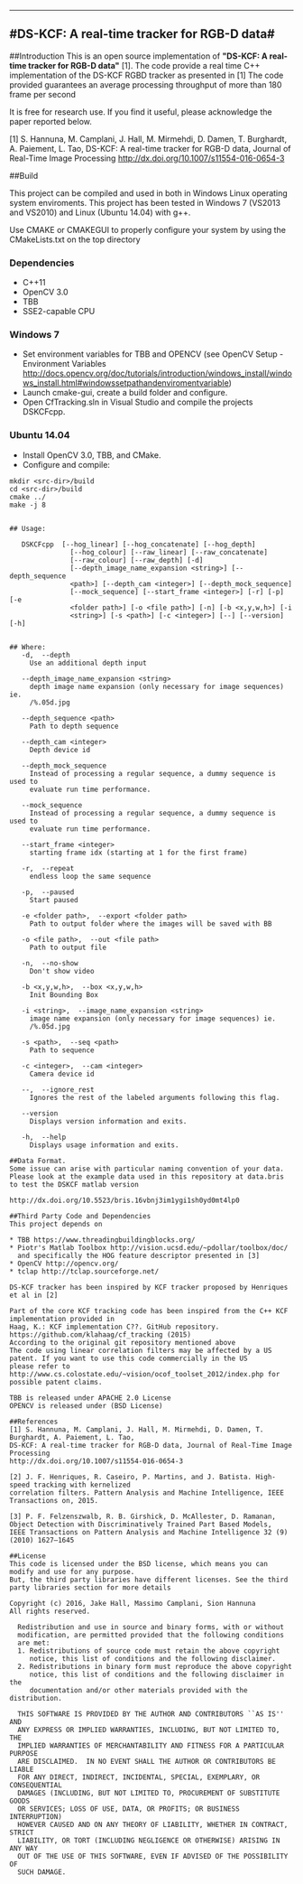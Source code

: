 -----------------------------------------------------------------
#DS-KCF: A real-time tracker for RGB-D data#
-----------------------------------------------------------------

##Introduction
This is an open source implementation of **"DS-KCF: A real-time tracker for RGB-D data"** [1]. 
The code provide a real time C++ implementation of the DS-KCF RGBD tracker as presented in [1]
The code provided guarantees an average processing throughput of more than 180 frame per second

It is free for research use. If you find it useful, please acknowledge the paper reported below. 

[1] S. Hannuna, M. Camplani, J. Hall, M. Mirmehdi, D. Damen, T. Burghardt, A. Paiement, L. Tao, 
DS-KCF: A real-time tracker for RGB-D data, Journal of Real-Time Image Processing
http://dx.doi.org/10.1007/s11554-016-0654-3


##Build

This project can be compiled and used in both in Windows Linux operating system enviroments.
This project has been tested in Windows 7 (VS2013 and VS2010) and Linux (Ubuntu 14.04) with g++.

Use CMAKE or CMAKEGUI to properly configure your system by using the  CMakeLists.txt on the top directory

### Dependencies
* C++11
* OpenCV 3.0
* TBB
* SSE2-capable CPU

### Windows 7
* Set environment variables for TBB and OPENCV (see OpenCV Setup - Environment Variables http://docs.opencv.org/doc/tutorials/introduction/windows_install/windows_install.html#windowssetpathandenviromentvariable)
* Launch cmake-gui, create a build folder and configure.
* Open CfTracking.sln in Visual Studio and compile the projects DSKCFcpp.

### Ubuntu 14.04
* Install OpenCV 3.0, TBB, and CMake.
* Configure and compile:
```
mkdir <src-dir>/build
cd <src-dir>/build
cmake ../
make -j 8


## Usage: 

   DSKCFcpp  [--hog_linear] [--hog_concatenate] [--hog_depth]
               [--hog_colour] [--raw_linear] [--raw_concatenate]
               [--raw_colour] [--raw_depth] [-d]
               [--depth_image_name_expansion <string>] [--depth_sequence
               <path>] [--depth_cam <integer>] [--depth_mock_sequence]
               [--mock_sequence] [--start_frame <integer>] [-r] [-p] [-e
               <folder path>] [-o <file path>] [-n] [-b <x,y,w,h>] [-i
               <string>] [-s <path>] [-c <integer>] [--] [--version] [-h]


## Where:
   -d,  --depth
     Use an additional depth input

   --depth_image_name_expansion <string>
     depth image name expansion (only necessary for image sequences) ie.
     /%.05d.jpg

   --depth_sequence <path>
     Path to depth sequence

   --depth_cam <integer>
     Depth device id

   --depth_mock_sequence
     Instead of processing a regular sequence, a dummy sequence is used to
     evaluate run time performance.

   --mock_sequence
     Instead of processing a regular sequence, a dummy sequence is used to
     evaluate run time performance.

   --start_frame <integer>
     starting frame idx (starting at 1 for the first frame)

   -r,  --repeat
     endless loop the same sequence

   -p,  --paused
     Start paused

   -e <folder path>,  --export <folder path>
     Path to output folder where the images will be saved with BB

   -o <file path>,  --out <file path>
     Path to output file

   -n,  --no-show
     Don't show video

   -b <x,y,w,h>,  --box <x,y,w,h>
     Init Bounding Box

   -i <string>,  --image_name_expansion <string>
     image name expansion (only necessary for image sequences) ie.
     /%.05d.jpg

   -s <path>,  --seq <path>
     Path to sequence

   -c <integer>,  --cam <integer>
     Camera device id

   --,  --ignore_rest
     Ignores the rest of the labeled arguments following this flag.

   --version
     Displays version information and exits.

   -h,  --help
     Displays usage information and exits.

##Data Format.
Some issue can arise with particular naming convention of your data. Please look at the example data used in this repository at data.bris
to test the DSKCF matlab version

http://dx.doi.org/10.5523/bris.16vbnj3im1ygi1sh0yd0mt4lp0
	 
##Third Party Code and Dependencies
This project depends on 

* TBB https://www.threadingbuildingblocks.org/
* Piotr's Matlab Toolbox http://vision.ucsd.edu/~pdollar/toolbox/doc/
  and specifically the HOG feature descriptor presented in [3]
* OpenCV http://opencv.org/
* tclap http://tclap.sourceforge.net/

DS-KCF tracker has been inspired by KCF tracker proposed by Henriques et al in [2]

Part of the core KCF tracking code has been inspired from the C++ KCF implementation provided in
Haag, K.: KCF implementation C??. GitHub repository. https://github.com/klahaag/cf_tracking (2015) 
According to the original git repository mentioned above
The code using linear correlation filters may be affected by a US patent. If you want to use this code commercially in the US 
please refer to http://www.cs.colostate.edu/~vision/ocof_toolset_2012/index.php for possible patent claims. 

TBB is released under APACHE 2.0 License
OPENCV is released under (BSD License)

##References
[1] S. Hannuna, M. Camplani, J. Hall, M. Mirmehdi, D. Damen, T. Burghardt, A. Paiement, L. Tao, 
DS-KCF: A real-time tracker for RGB-D data, Journal of Real-Time Image Processing
http://dx.doi.org/10.1007/s11554-016-0654-3

[2] J. F. Henriques, R. Caseiro, P. Martins, and J. Batista. High-speed tracking with kernelized 
correlation filters. Pattern Analysis and Machine Intelligence, IEEE Transactions on, 2015.

[3] P. F. Felzenszwalb, R. B. Girshick, D. McAllester, D. Ramanan, 
Object Detection with Discriminatively Trained Part Based Models, 
IEEE Transactions on Pattern Analysis and Machine Intelligence 32 (9) (2010) 1627–1645

##License
This code is licensed under the BSD license, which means you can modify and use for any purpose. 
But, the third party libraries have different licenses. See the third party libraries section for more details
	 
Copyright (c) 2016, Jake Hall, Massimo Camplani, Sion Hannuna 
All rights reserved.
 
  Redistribution and use in source and binary forms, with or without
  modification, are permitted provided that the following conditions
  are met:
  1. Redistributions of source code must retain the above copyright
     notice, this list of conditions and the following disclaimer.
  2. Redistributions in binary form must reproduce the above copyright
     notice, this list of conditions and the following disclaimer in the
     documentation and/or other materials provided with the distribution.
 
  THIS SOFTWARE IS PROVIDED BY THE AUTHOR AND CONTRIBUTORS ``AS IS'' AND
  ANY EXPRESS OR IMPLIED WARRANTIES, INCLUDING, BUT NOT LIMITED TO, THE
  IMPLIED WARRANTIES OF MERCHANTABILITY AND FITNESS FOR A PARTICULAR PURPOSE
  ARE DISCLAIMED.  IN NO EVENT SHALL THE AUTHOR OR CONTRIBUTORS BE LIABLE
  FOR ANY DIRECT, INDIRECT, INCIDENTAL, SPECIAL, EXEMPLARY, OR CONSEQUENTIAL
  DAMAGES (INCLUDING, BUT NOT LIMITED TO, PROCUREMENT OF SUBSTITUTE GOODS
  OR SERVICES; LOSS OF USE, DATA, OR PROFITS; OR BUSINESS INTERRUPTION)
  HOWEVER CAUSED AND ON ANY THEORY OF LIABILITY, WHETHER IN CONTRACT, STRICT
  LIABILITY, OR TORT (INCLUDING NEGLIGENCE OR OTHERWISE) ARISING IN ANY WAY
  OUT OF THE USE OF THIS SOFTWARE, EVEN IF ADVISED OF THE POSSIBILITY OF
  SUCH DAMAGE.